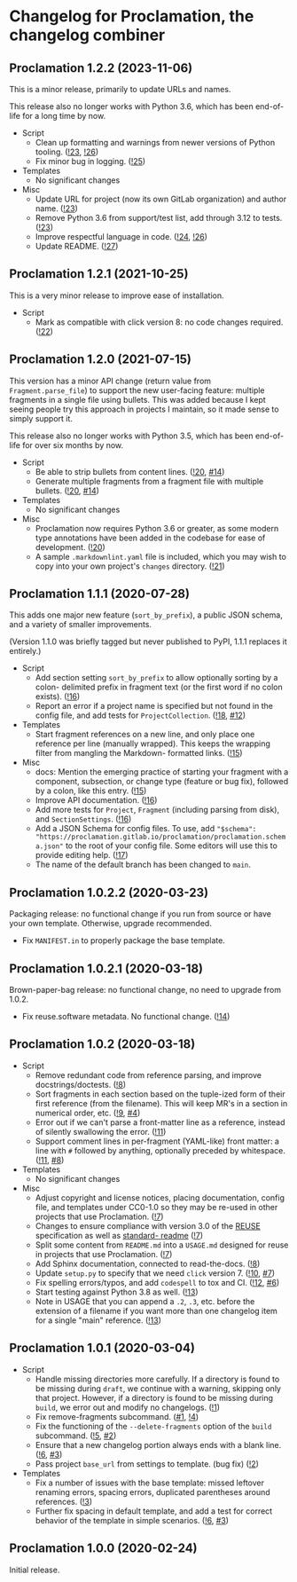 # Changelog for Proclamation, the changelog combiner

<!--
SPDX-License-Identifier: CC0-1.0
SPDX-FileCopyrightText: 2020-2023 Collabora, Ltd. and the Proclamation contributors
-->

## Proclamation 1.2.2 (2023-11-06)

This is a minor release, primarily to update URLs and names.

This release also no longer works with Python 3.6, which has been end-of-life
for a long time by now.

- Script
  - Clean up formatting and warnings from newer versions of Python tooling.
    ([!23](https://gitlab.com/proclamation/proclamation/merge_requests/23),
    [!26](https://gitlab.com/proclamation/proclamation/merge_requests/26))
  - Fix minor bug in logging.
    ([!25](https://gitlab.com/proclamation/proclamation/merge_requests/25))
- Templates
  - No significant changes
- Misc
  - Update URL for project (now its own GitLab organization) and author name.
    ([!23](https://gitlab.com/proclamation/proclamation/merge_requests/23))
  - Remove Python 3.6 from support/test list, add through 3.12 to tests.
    ([!23](https://gitlab.com/proclamation/proclamation/merge_requests/23))
  - Improve respectful language in code.
    ([!24](https://gitlab.com/proclamation/proclamation/merge_requests/24),
    [!26](https://gitlab.com/proclamation/proclamation/merge_requests/26))
  - Update README.
    ([!27](https://gitlab.com/proclamation/proclamation/merge_requests/27))

## Proclamation 1.2.1 (2021-10-25)

This is a very minor release to improve ease of installation.

- Script
  - Mark as compatible with click version 8: no code changes required.
    ([!22](https://gitlab.com/proclamation/proclamation/merge_requests/22))

## Proclamation 1.2.0 (2021-07-15)

This version has a minor API change (return value from `Fragment.parse_file`) to
support the new user-facing feature: multiple fragments in a single file using
bullets. This was added because I kept seeing people try this approach in
projects I maintain, so it made sense to simply support it.

This release also no longer works with Python 3.5, which has been end-of-life
for over six months by now.

- Script
  - Be able to strip bullets from content lines.
    ([!20](https://gitlab.com/proclamation/proclamation/merge_requests/20),
    [#14](https://gitlab.com/proclamation/proclamation/issues/14))
  - Generate multiple fragments from a fragment file with multiple bullets.
    ([!20](https://gitlab.com/proclamation/proclamation/merge_requests/20),
    [#14](https://gitlab.com/proclamation/proclamation/issues/14))
- Templates
  - No significant changes
- Misc
  - Proclamation now requires Python 3.6 or greater, as some modern type
    annotations have been added in the codebase for ease of development.
    ([!20](https://gitlab.com/proclamation/proclamation/merge_requests/20))
  - A sample `.markdownlint.yaml` file is included, which you may wish to
    copy into your own project's `changes` directory.
    ([!21](https://gitlab.com/proclamation/proclamation/merge_requests/21))

## Proclamation 1.1.1 (2020-07-28)

This adds one major new feature (`sort_by_prefix`), a public JSON schema, and a
variety of smaller improvements.

(Version 1.1.0 was briefly tagged but never published to PyPI, 1.1.1 replaces it
entirely.)

- Script
  - Add section setting `sort_by_prefix` to allow optionally sorting by a colon-
    delimited prefix in fragment text (or the first word if no colon exists).
    ([!16](https://gitlab.com/proclamation/proclamation/merge_requests/16))
  - Report an error if a project name is specified but not found in the config
    file, and add tests for `ProjectCollection`.
    ([!18](https://gitlab.com/proclamation/proclamation/merge_requests/18),
    [#12](https://gitlab.com/proclamation/proclamation/issues/12))
- Templates
  - Start fragment references on a new line, and only place one reference per line
    (manually wrapped). This keeps the wrapping filter from mangling the Markdown-
    formatted links.
    ([!15](https://gitlab.com/proclamation/proclamation/merge_requests/15))
- Misc
  - docs: Mention the emerging practice of starting your fragment with a component,
    subsection, or change type (feature or bug fix), followed by a colon, like this
    entry.
    ([!15](https://gitlab.com/proclamation/proclamation/merge_requests/15))
  - Improve API documentation.
    ([!16](https://gitlab.com/proclamation/proclamation/merge_requests/16))
  - Add more tests for `Project`, `Fragment` (including parsing from disk), and
    `SectionSettings`.
    ([!16](https://gitlab.com/proclamation/proclamation/merge_requests/16))
  - Add a JSON Schema for config files. To use, add
    `"$schema": "https://proclamation.gitlab.io/proclamation/proclamation.schema.json"`
    to the root of your config file. Some editors will use this to provide
    editing help.
    ([!17](https://gitlab.com/proclamation/proclamation/merge_requests/17))
  - The name of the default branch has been changed to `main`.

## Proclamation 1.0.2.2 (2020-03-23)

Packaging release: no functional change if you run from source or have your own
template. Otherwise, upgrade recommended.

- Fix `MANIFEST.in` to properly package the base template.

## Proclamation 1.0.2.1 (2020-03-18)

Brown-paper-bag release: no functional change, no need to upgrade from 1.0.2.

- Fix reuse.software metadata. No functional change.
  ([!14](https://gitlab.com/proclamation/proclamation/merge_requests/14))

## Proclamation 1.0.2 (2020-03-18)

- Script
  - Remove redundant code from reference parsing, and improve docstrings/doctests.
    ([!8](https://gitlab.com/proclamation/proclamation/merge_requests/8))
  - Sort fragments in each section based on the tuple-ized form of their first
    reference (from the filename). This will keep MR's in a section in numerical
    order, etc. ([!9](https://gitlab.com/proclamation/proclamation/merge_requests/9),
    [#4](https://gitlab.com/proclamation/proclamation/issues/4))
  - Error out if we can't parse a front-matter line as a reference, instead of
    silently swallowing the error.
    ([!11](https://gitlab.com/proclamation/proclamation/merge_requests/11))
  - Support comment lines in per-fragment (YAML-like) front matter: a line with `#`
    followed by anything, optionally preceded by whitespace.
    ([!11](https://gitlab.com/proclamation/proclamation/merge_requests/11),
    [#8](https://gitlab.com/proclamation/proclamation/issues/8))
- Templates
  - No significant changes
- Misc
  - Adjust copyright and license notices, placing documentation, config file, and
    templates under CC0-1.0 so they may be re-used in other projects that use
    Proclamation.
    ([!7](https://gitlab.com/proclamation/proclamation/merge_requests/7))
  - Changes to ensure compliance with version 3.0 of the
    [REUSE](https://reuse.software) specification as well as [standard-
    readme](https://github.com/RichardLitt/standard-readme)
    ([!7](https://gitlab.com/proclamation/proclamation/merge_requests/7))
  - Split some content from `README.md` into a `USAGE.md` designed for reuse in
    projects that use Proclamation.
    ([!7](https://gitlab.com/proclamation/proclamation/merge_requests/7))
  - Add Sphinx documentation, connected to read-the-docs.
    ([!8](https://gitlab.com/proclamation/proclamation/merge_requests/8))
  - Update `setup.py` to specify that we need `click` version 7.
    ([!10](https://gitlab.com/proclamation/proclamation/merge_requests/10),
    [#7](https://gitlab.com/proclamation/proclamation/issues/7))
  - Fix spelling errors/typos, and add `codespell` to tox and CI.
    ([!12](https://gitlab.com/proclamation/proclamation/merge_requests/12),
    [#6](https://gitlab.com/proclamation/proclamation/issues/6))
  - Start testing against Python 3.8 as well.
    ([!13](https://gitlab.com/proclamation/proclamation/merge_requests/13))
  - Note in USAGE that you can append a `.2`, `.3`, etc. before the extension of a
    filename if you want more than one changelog item for a single "main"
    reference.
    ([!13](https://gitlab.com/proclamation/proclamation/merge_requests/13))

## Proclamation 1.0.1 (2020-03-04)

- Script
  - Handle missing directories more carefully. If a directory is found to be
    missing during `draft`, we continue with a warning, skipping only that
    project. However, if a directory is found to be missing during `build`, we
    error out and modify no changelogs.
    ([!1](https://gitlab.com/proclamation/proclamation/merge_requests/1))
  - Fix remove-fragments subcommand.
    ([#1](https://gitlab.com/proclamation/proclamation/issues/1),
    [!4](https://gitlab.com/proclamation/proclamation/merge_requests/4))
  - Fix the functioning of the `--delete-fragments` option of the `build`
    subcommand. ([!5](https://gitlab.com/proclamation/proclamation/merge_requests/5),
    [#2](https://gitlab.com/proclamation/proclamation/issues/2))
  - Ensure that a new changelog portion always ends with a blank line.
    ([!6](https://gitlab.com/proclamation/proclamation/merge_requests/6),
    [#3](https://gitlab.com/proclamation/proclamation/issues/3))
  - Pass project `base_url` from settings to template. (bug fix)
    ([!2](https://gitlab.com/proclamation/proclamation/merge_requests/2))
- Templates
  - Fix a number of issues with the base template: missed leftover renaming errors,
    spacing errors, duplicated parentheses around references.
    ([!3](https://gitlab.com/proclamation/proclamation/merge_requests/3))
  - Further fix spacing in default template, and add a test for correct behavior of
    the template in simple scenarios.
    ([!6](https://gitlab.com/proclamation/proclamation/merge_requests/6),
    [#3](https://gitlab.com/proclamation/proclamation/issues/3))

## Proclamation 1.0.0 (2020-02-24)

Initial release.
